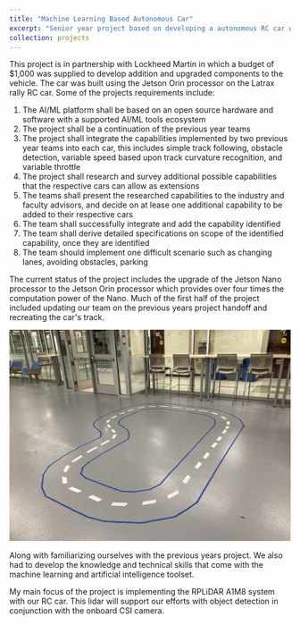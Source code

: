 ```yaml
---
title: "Machine Learning Based Autonomous Car"
excerpt: "Senior year project based on developing a autonomous RC car with a machine learning toolset, <em> Ongoing </em>.<br/><img src='/images/ML_car.jpeg'>"
collection: projects
---
```


This project is in partnership with Lockheed Martin in which a budget of $1,000 was supplied to develop addition and upgraded components to the vehicle. The car was built using the Jetson Orin processor on the Latrax rally RC car. Some of the projects requirements include:

1. The AI/ML platform shall be based on an open source hardware and software with a supported
AI/ML tools ecosystem
2. The project shall be a continuation of the previous year teams
3. The project shall integrate the capabilities implemented by two previous year teams into each car,
this includes simple track following, obstacle detection, variable speed based upon track
curvature recognition, and variable throttle
4. The project shall research and survey additional possible capabilities that the respective cars can
allow as extensions
5. The teams shall present the researched capabilities to the industry and faculty advisors, and
decide on at lease one additional capability to be added to their respective cars
6. The team shall successfully integrate and add the capability identified
7. The team shall derive detailed specifications on scope of the identified capability, once they are
identified
8. The team should implement one difficult scenario such as changing lanes, avoiding obstacles,
parking

The current status of the project includes the upgrade of the Jetson Nano processor to the Jetson Orin processor which provides over four times the computation power of the Nano. Much of the first half of the project included updating our team on the previous years project handoff and recreating the car's track. 

![alt text](/images/ML_track.JPG)

Along with familiarizing ourselves with the previous years project. We also had to develop the knowledge and technical skills that come with the machine learning and artificial intelligence toolset. 

My main focus of the project is implementing the RPLiDAR A1M8 system with our RC car. This lidar will support our efforts with object detection in conjunction with the onboard CSI camera. 